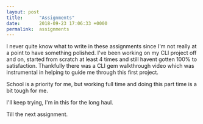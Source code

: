 ```yaml
---
layout: post
title:      "Assignments"
date:       2018-09-23 17:06:33 +0000
permalink:  assignments
---
```



I never quite know what to write in these assignments since I'm not really at a point to have something polished.  I've been working on my CLI project off and on, started from scratch at least 4 times and still havent gotten 100% to satisfaction.  Thankfully there was a CLI gem walkthrough video which was instrumental in helping to guide me through this first project.

School is a priority for me, but working full time and doing this part time is a bit tough for me.

I'll keep trying, I'm in this for the long haul.

Till the next assignment.
